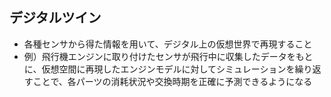 ## デジタルツイン

- 各種センサから得た情報を用いて、デジタル上の仮想世界で再現すること
-   例）飛行機エンジンに取り付けたセンサが飛行中に収集したデータをもとに、仮想空間に再現したエンジンモデルに対してシミュレーションを繰り返すことで、各パーツの消耗状況や交換時期を正確に予測できるようになる